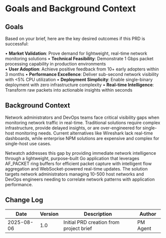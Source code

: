 # Goals and Background Context

## Goals

Based on your brief, here are the key desired outcomes if this PRD is successful:

• **Market Validation**: Prove demand for lightweight, real-time network monitoring solutions
• **Technical Feasibility**: Demonstrate 1 Gbps packet processing capability in production environments  
• **User Adoption**: Achieve positive feedback from 10+ early adopters within 3 months
• **Performance Excellence**: Deliver sub-second network visibility with <5% CPU utilization
• **Deployment Simplicity**: Enable single-binary deployment with zero infrastructure complexity
• **Real-time Intelligence**: Transform raw packets into actionable insights within seconds

## Background Context

Network administrators and DevOps teams face critical visibility gaps when monitoring network traffic in real-time. Traditional solutions require complex infrastructure, provide delayed insights, or are over-engineered for single-host monitoring needs. Current alternatives like Wireshark lack real-time dashboards, while enterprise NPM solutions are expensive and complex for single-host use cases.

Netwatch addresses this gap by providing immediate network intelligence through a lightweight, purpose-built Go application that leverages AF_PACKET ring buffers for efficient packet capture with intelligent flow aggregation and WebSocket-powered real-time updates. The solution targets network administrators managing 10-500 host networks and DevOps engineers needing to correlate network patterns with application performance.

## Change Log
| Date | Version | Description | Author |
|------|---------|-------------|--------|
| 2025-08-06 | 1.0 | Initial PRD creation from project brief | PM Agent |
